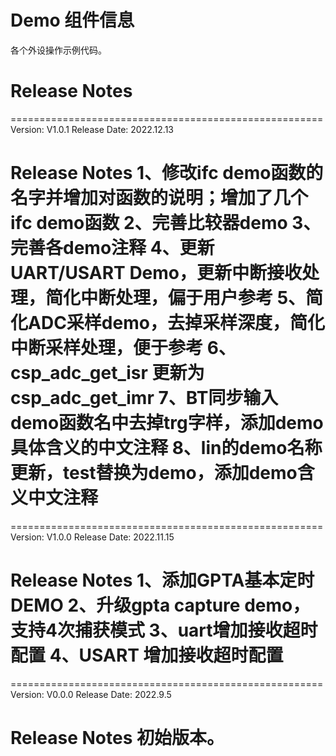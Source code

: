 # Demo 组件信息
各个外设操作示例代码。

# Release Notes
======================================================
Version: V1.0.1
Release Date: 2022.12.13

Release Notes
1、修改ifc demo函数的名字并增加对函数的说明；增加了几个ifc demo函数
2、完善比较器demo
3、完善各demo注释
4、更新UART/USART Demo，更新中断接收处理，简化中断处理，偏于用户参考
5、简化ADC采样demo，去掉采样深度，简化中断采样处理，便于参考
6、csp_adc_get_isr 更新为csp_adc_get_imr
7、BT同步输入demo函数名中去掉trg字样，添加demo具体含义的中文注释
8、lin的demo名称更新，test替换为demo，添加demo含义中文注释
======================================================

======================================================
Version: V1.0.0
Release Date: 2022.11.15

Release Notes
1、添加GPTA基本定时DEMO
2、升级gpta capture demo，支持4次捕获模式
3、uart增加接收超时配置
4、USART 增加接收超时配置
======================================================

======================================================
Version: V0.0.0
Release Date: 2022.9.5

Release Notes
初始版本。
======================================================